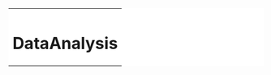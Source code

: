 <html>
<head>
<style>
  .blus {
        background-color: white;
}
</style>
<body>
<center><table class="blus" width="450">
    <tr>
     <center><th><h1>DataAnalysis</h1></th></center>
    </tr>
</table></center><br><br>
</body>
</head>
</html>
